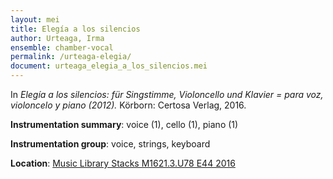```yaml
---
layout: mei
title: Elegía a los silencios
author: Urteaga, Irma
ensemble: chamber-vocal
permalink: /urteaga-elegia/
document: urteaga_elegia_a_los_silencios.mei
---
```


In *Elegía a los silencios: für Singstimme, Violoncello und Klavier = para voz, violoncelo y piano (2012).* Körborn: Certosa Verlag, 2016.

**Instrumentation summary**: voice (1), cello (1), piano (1) 

**Instrumentation group**: voice, strings, keyboard

**Location**: <a href="https://tufts.primo.exlibrisgroup.com/permalink/01TUN_INST/1kc9gia/alma991018202646803851" target="_blank">Music Library Stacks M1621.3.U78 E44 2016</a>
